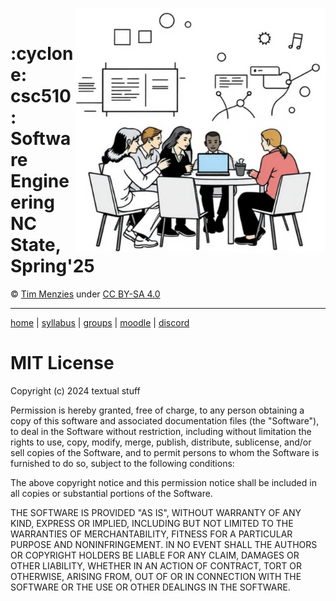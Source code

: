   <a name=#top><p>&nbsp;</a><img align=right width=400 src="/img/banner.png">
  <h1> :cyclone:  csc510: Software Engineering<br>NC State, Spring'25</h1>
  <p xmlns:cc="http://creativecommons.org/ns#" xmlns:dct="http://purl.org/dc/terms/">
  &copy; <a rel="cc:attributionURL dct:creator" property="cc:attributionName" href="http://timm.fyi">Tim Menzies</a> under <a href="https://creativecommons.org/licenses/by-sa/4.0/?ref=chooser-v1" target="_blank" rel="license noopener noreferrer" style="display:inline-block;">CC BY-SA 4.0<img style="height:22px!important;margin-left:3px;vertical-align:text-bottom;" src="https://mirrors.creativecommons.org/presskit/icons/cc.svg?ref=chooser-v1" alt=""><img style="height:22px!important;margin-left:3px;vertical-align:text-bottom;" src="https://mirrors.creativecommons.org/presskit/icons/by.svg?ref=chooser-v1" alt=""><img style="height:22px!important;margin-left:3px;vertical-align:text-bottom;" src="https://mirrors.creativecommons.org/presskit/icons/sa.svg?ref=chooser-v1" alt=""></a></p>
       
  <hr>
          
  [home](/README.md#top) | [syllabus](docs/syllabus.md) | [groups](groups) | [moodle](moodle) | [discord](discrod)
  






# MIT License


Copyright (c) 2024 textual stuff


Permission is hereby granted, free of charge, to any person obtaining a copy
of this software and associated documentation files (the "Software"), to deal
in the Software without restriction, including without limitation the rights
to use, copy, modify, merge, publish, distribute, sublicense, and/or sell
copies of the Software, and to permit persons to whom the Software is
furnished to do so, subject to the following conditions:


The above copyright notice and this permission notice shall be included in all
copies or substantial portions of the Software.


THE SOFTWARE IS PROVIDED "AS IS", WITHOUT WARRANTY OF ANY KIND, EXPRESS OR
IMPLIED, INCLUDING BUT NOT LIMITED TO THE WARRANTIES OF MERCHANTABILITY,
FITNESS FOR A PARTICULAR PURPOSE AND NONINFRINGEMENT. IN NO EVENT SHALL THE
AUTHORS OR COPYRIGHT HOLDERS BE LIABLE FOR ANY CLAIM, DAMAGES OR OTHER
LIABILITY, WHETHER IN AN ACTION OF CONTRACT, TORT OR OTHERWISE, ARISING FROM,
OUT OF OR IN CONNECTION WITH THE SOFTWARE OR THE USE OR OTHER DEALINGS IN THE
SOFTWARE.


